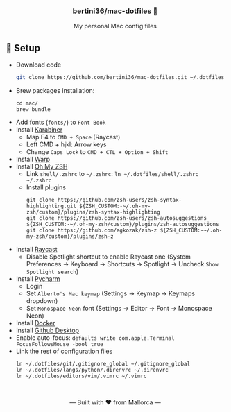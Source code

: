 <h3 align="center">
    bertini36/mac-dotfiles 
</h3>
<p align="center">
My personal Mac config files
</p>

## 🚀 Setup

- Download code
    ```bash
    git clone https://github.com/bertini36/mac-dotfiles.git ~/.dotfiles/
    ```
- Brew packages installation:
    ```
    cd mac/
    brew bundle
    ```
- Add fonts (`fonts/`) to `Font Book`
- Install [Karabiner](https://karabiner-elements.pqrs.org/)
  * Map F4 to `CMD + Space` (Raycast)
  * Left CMD + hjkl: Arrow keys
  * Change `Caps Lock` to `CMD + CTL + Option + Shift`
- Install [Warp](https://www.warp.dev/)
- Install [Oh My ZSH](https://ohmyz.sh/)
  * Link `shell/.zshrc` to `~/.zshrc`: `ln ~/.dotfiles/shell/.zshrc ~/.zshrc`
  * Install plugins
    ```
    git clone https://github.com/zsh-users/zsh-syntax-highlighting.git ${ZSH_CUSTOM:-~/.oh-my-zsh/custom}/plugins/zsh-syntax-highlighting
    git clone https://github.com/zsh-users/zsh-autosuggestions ${ZSH_CUSTOM:-~/.oh-my-zsh/custom}/plugins/zsh-autosuggestions
    git clone https://github.com/agkozak/zsh-z ${ZSH_CUSTOM:-~/.oh-my-zsh/custom}/plugins/zsh-z
    ```
- Install [Raycast](https://www.raycast.com/)
  * Disable Spotlight shortcut to enable Raycast one (System Preferences -> Keyboard -> Shortcuts -> Spotlight -> Uncheck `Show Spotlight search`)
- Install [Pycharm](https://www.jetbrains.com/pycharm/download/#section=mac)
  * Login
  * Set `Alberto's Mac keymap` (Settings -> Keymap -> Keymaps dropdown)
  * Set `Monospace Neon` font (Settings -> Editor -> Font -> Monospace Neon)
- Install [Docker](https://docs.docker.com/desktop/install/mac-install/)
- Install [Github Desktop](https://desktop.github.com/)
- Enable auto-focus: `defaults write com.apple.Terminal FocusFollowsMouse -bool true`
- Link the rest of configuration files
  ```
  ln ~/.dotfiles/git/.gitignore_global ~/.gitignore_global
  ln ~/.dotfiles/langs/python/.direnvrc ~/.direnvrc
  ln ~/.dotfiles/editors/vim/.vimrc ~/.vimrc
  ```
<br />
<p align="center">&mdash; Built with ❤️ from Mallorca &mdash;</p>